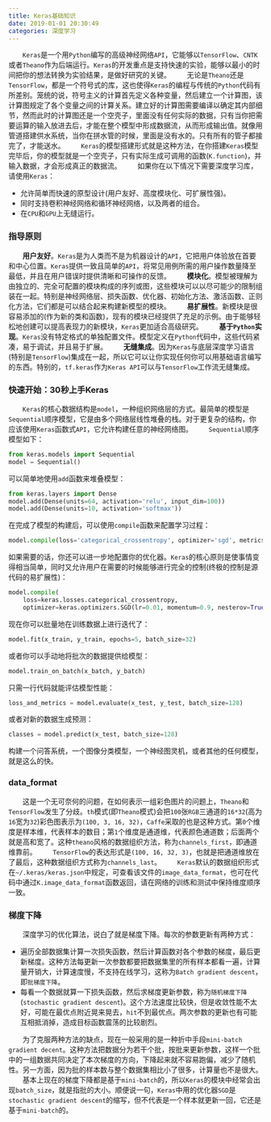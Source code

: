 ```yaml
---
title: Keras基础知识
date: 2019-01-01 20:30:49
categories: 深度学习
---
```

&emsp;&emsp;`Keras`是一个用`Python`编写的高级神经网络`API`，它能够以`TensorFlow`、`CNTK`或者`Theano`作为后端运行。`Keras`的开发重点是支持快速的实验，能够以最小的时间把你的想法转换为实验结果，是做好研究的关键。
&emsp;&emsp;无论是`Theano`还是`TensorFlow`，都是一个符号式的库，这也使得`Keras`的编程与传统的`Python`代码有所差别。笼统的说，符号主义的计算首先定义各种变量，然后建立一个计算图，该计算图规定了各个变量之间的计算关系。建立好的计算图需要编译以确定其内部细节，然而此时的计算图还是一个空壳子，里面没有任何实际的数据，只有当你把需要运算的输入放进去后，才能在整个模型中形成数据流，从而形成输出值。就像用管道搭建供水系统，当你在拼水管的时候，里面是没有水的。只有所有的管子都接完了，才能送水。
&emsp;&emsp;`Keras`的模型搭建形式就是这种方法，在你搭建`Keras`模型完毕后，你的模型就是一个空壳子，只有实际生成可调用的函数(`K.function`)，并输入数据，才会形成真正的数据流。
&emsp;&emsp;如果你在以下情况下需要深度学习库，请使用`Keras`：

- 允许简单而快速的原型设计(用户友好、高度模块化、可扩展性强)。
- 同时支持卷积神经网络和循环神经网络，以及两者的组合。
- 在`CPU`和`GPU`上无缝运行。

### 指导原则

&emsp;&emsp;**用户友好**。`Keras`是为人类而不是为机器设计的`API`，它把用户体验放在首要和中心位置。`Keras`提供一致且简单的`API`，将常见用例所需的用户操作数量降至最低，并且在用户错误时提供清晰和可操作的反馈。
&emsp;&emsp;**模块化**。模型被理解为由独立的、完全可配置的模块构成的序列或图，这些模块可以以尽可能少的限制组装在一起。特别是神经网络层、损失函数、优化器、初始化方法、激活函数、正则化方法，它们都是可以结合起来构建新模型的模块。
&emsp;&emsp;**易扩展性**。新模块是很容易添加的(作为新的类和函数)，现有的模块已经提供了充足的示例。由于能够轻松地创建可以提高表现力的新模块，`Keras`更加适合高级研究。
&emsp;&emsp;**基于`Python`实现**。`Keras`没有特定格式的单独配置文件。模型定义在`Python`代码中，这些代码紧凑，易于调试，并且易于扩展。
&emsp;&emsp;**无缝集成**。因为`Keras`与底层深度学习语言(特别是`TensorFlow`)集成在一起，所以它可以让你实现任何你可以用基础语言编写的东西。特别的，`tf.keras`作为`Keras API`可以与`TensorFlow`工作流无缝集成。

### 快速开始：30秒上手Keras

&emsp;&emsp;`Keras`的核心数据结构是`model`，一种组织网络层的方式。最简单的模型是`Sequential`顺序模型，它是由多个网络层线性堆叠的栈。对于更复杂的结构，你应该使用`Keras`函数式`API`，它允许构建任意的神经网络图。
&emsp;&emsp;`Sequential`顺序模型如下：

``` python
from keras.models import Sequential
model = Sequential()
```

可以简单地使用`add`函数来堆叠模型：

``` python
from keras.layers import Dense
model.add(Dense(units=64, activation='relu', input_dim=100))
model.add(Dense(units=10, activation='softmax'))
```

在完成了模型的构建后，可以使用`compile`函数来配置学习过程：

``` python
model.compile(loss='categorical_crossentropy', optimizer='sgd', metrics=['accuracy'])
```

如果需要的话，你还可以进一步地配置你的优化器。`Keras`的核心原则是使事情变得相当简单，同时又允许用户在需要的时候能够进行完全的控制(终极的控制是源代码的易扩展性)：

``` python
model.compile(
    loss=keras.losses.categorical_crossentropy,
    optimizer=keras.optimizers.SGD(lr=0.01, momentum=0.9, nesterov=True))
```

现在你可以批量地在训练数据上进行迭代了：

``` python
model.fit(x_train, y_train, epochs=5, batch_size=32)
```

或者你可以手动地将批次的数据提供给模型：

``` python
model.train_on_batch(x_batch, y_batch)
```

只需一行代码就能评估模型性能：

``` python
loss_and_metrics = model.evaluate(x_test, y_test, batch_size=128)
```

或者对新的数据生成预测：

``` python
classes = model.predict(x_test, batch_size=128)
```

构建一个问答系统，一个图像分类模型，一个神经图灵机，或者其他的任何模型，就是这么的快。

### data_format

&emsp;&emsp;这是一个无可奈何的问题，在如何表示一组彩色图片的问题上，`Theano`和`TensorFlow`发生了分歧。`th`模式(即`Theano`模式)会把`100`张`RGB`三通道的`16*32`(高为`16`宽为`32`)彩色图表示为`(100, 3, 16, 32)`，`Caffe`采取的也是这种方式。第`0`个维度是样本维，代表样本的数目；第`1`个维度是通道维，代表颜色通道数；后面两个就是高和宽了。这种`theano`风格的数据组织方法，称为`channels_first`，即通道维靠前。
&emsp;&emsp;`TensorFlow`的表达形式是`(100, 16, 32, 3)`，也就是把通道维放在了最后，这种数据组织方式称为`channels_last`。
&emsp;&emsp;`Keras`默认的数据组织形式在`~/.keras/keras.json`中规定，可查看该文件的`image_data_format`，也可在代码中通过`K.image_data_format`函数返回，请在网络的训练和测试中保持维度顺序一致。

### 梯度下降

&emsp;&emsp;深度学习的优化算法，说白了就是梯度下降。每次的参数更新有两种方式：

- 遍历全部数据集计算一次损失函数，然后计算函数对各个参数的梯度，最后更新梯度。这种方法每更新一次参数都要把数据集里的所有样本都看一遍，计算量开销大，计算速度慢，不支持在线学习，这称为`Batch gradient descent`，即`批梯度下降`。
- 每看一个数据就算一下损失函数，然后求梯度更新参数，称为`随机梯度下降`(`stochastic gradient descent`)。这个方法速度比较快，但是收敛性能不太好，可能在最优点附近晃来晃去，`hit`不到最优点。两次参数的更新也有可能互相抵消掉，造成目标函数震荡的比较剧烈。

&emsp;&emsp;为了克服两种方法的缺点，现在一般采用的是一种折中手段`mini-batch gradient decent`。这种方法把数据分为若干个批，按批来更新参数，这样一个批中的一组数据共同决定了本次梯度的方向，下降起来就不容易跑偏，减少了随机性。另一方面，因为批的样本数与整个数据集相比小了很多，计算量也不是很大。
&emsp;&emsp;基本上现在的梯度下降都是基于`mini-batch`的，所以`Keras`的模块中经常会出现`batch_size`，就是指批的大小。顺便说一句，`Keras`中用的优化器`SGD`是`stochastic gradient descent`的缩写，但不代表是一个样本就更新一回，它还是基于`mini-batch`的。